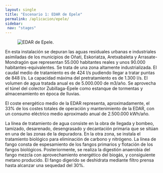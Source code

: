 ```yaml
---
layout: single
title: "Escenario 1: EDAR de Epele"
permalink: /aplicacion/epele/
sidebar:
 nav: "stages"
---
```


<figure>
  <img src="{{ '/assets/images/epele.png' | relative_url }}" alt="EDAR de Epele.">
</figure>

En esta instalación se depuran las aguas residuales urbanas e industriales asimiladas de los municipios de Oñati, Eskoriatza, Aretxabaleta y Arrasate-Mondragón que representan 55.000 habitantes reales y unos 90.000 habitantes-equivalentes. Se trata de una zona altamente industrializada. El caudal medio de tratamiento es de 424 l/s pudiendo llegar a tratar puntas de 848 l/s. La capacidad máxima del pretratamiento es de 1.300 l/s. El volumen de agua tratada anual es de 5.000.000 de m3/año. Se aprovecha el túnel del colector Zubillaga-Epele como estanque de tormentas y almacenamiento en época de lluvias.


El coste energético medio de la EDAR representa, aproximadamente, el 33% de los costes totales de operación y mantenimiento de la EDAR, con un consumo eléctrico medio aproximado anual de 2.500.000 kWh/año.


La línea de tratamiento de agua consiste en la obra de llegada y bombeo, tamizado, desarenado, desengrasado y decantación primaria que se sitúan en una de las zonas de la depuradora. En la otra zona, se instala el tratamiento biológico para eliminación de carbono y nitrógeno. La línea de fango consta de espesamiento de los fangos primarios y flotación de los fangos biológicos. Posteriormente, se realiza la digestión anaerobia del fango mezcla con aprovechamiento energético del biogás, y consiguiente metano producido. El fango digerido se deshidrata mediante filtro prensa hasta alcanzar una sequedad del 30%.